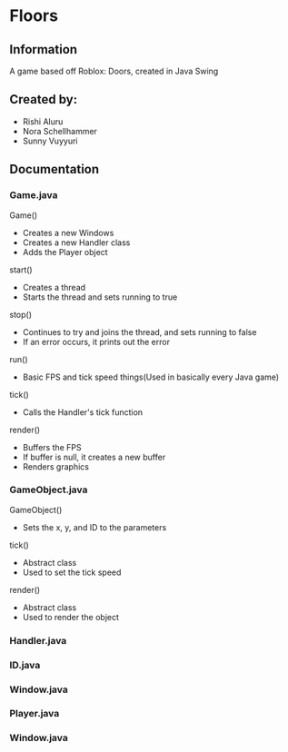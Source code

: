 # Floors

## Information
A game based off Roblox: Doors, created in Java Swing

## Created by:
* Rishi Aluru
* Nora Schellhammer
* Sunny Vuyyuri

## Documentation
### Game.java
Game()
* Creates a new Windows 
* Creates a new Handler class
* Adds the Player object

start()
* Creates a thread
* Starts the thread and sets running to true

stop()
* Continues to try and joins the thread, and sets running to false
* If an error occurs, it prints out the error

run()
* Basic FPS and tick speed things(Used in basically every Java game)

tick()
* Calls the Handler's tick function

render()
* Buffers the FPS
* If buffer is null, it creates a new buffer
* Renders graphics

### GameObject.java
GameObject()
* Sets the x, y, and ID to the parameters

tick()
* Abstract class
* Used to set the tick speed

render()
* Abstract class
* Used to render the object


### Handler.java

### ID.java

### Window.java

### Player.java

### Window.java
